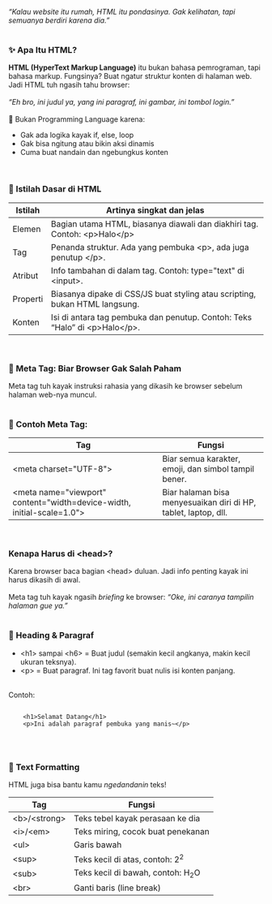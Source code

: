 <i>“Kalau website itu rumah, HTML itu pondasinya. Gak kelihatan, tapi semuanya berdiri karena dia.”</i> <br><br>
<h3>✨ Apa Itu HTML?</h3>
<b>HTML (HyperText Markup Language)</b> itu bukan bahasa pemrograman, tapi bahasa markup. Fungsinya? Buat ngatur struktur konten di halaman web. Jadi HTML tuh ngasih tahu browser: <br><br>
<i>“Eh bro, ini judul ya, yang ini paragraf, ini gambar, ini tombol login.”</i> <br><br>
📌 Bukan Programming Language karena: <br>
<ul>
  <li>Gak ada logika kayak <span>if</span>, <span>else</span>, <span>loop</span></li>
  <li>Gak bisa ngitung atau bikin aksi dinamis</li>
  <li>Cuma buat nandain dan ngebungkus konten</li>
</ul><br>
<h3>🧩 Istilah Dasar di HTML</h3>
<table class="tb-blog">
  <thead>
    <tr>
      <th>Istilah</th>
      <th>Artinya singkat dan jelas</th>
    </tr>
  </thead>
  <tbody>
    <tr>
      <td>Elemen</td>
      <td>Bagian utama HTML, biasanya diawali dan diakhiri tag. Contoh: <span>&lt;p&gt;Halo&lt;/p&gt;</span></td>
    </tr>
    <tr>
      <td>Tag</td>
      <td>Penanda struktur. Ada yang pembuka <span>&lt;p&gt;</span>, ada juga penutup <span>&lt;/p&gt;</span>.</td>
    </tr>
    <tr>
      <td>Atribut</td>
      <td>Info tambahan di dalam tag. Contoh: <span>type="text"</span> di <span>&lt;input&gt;</span>.</td>
    </tr>
    <tr>
      <td>Properti</td>
      <td>Biasanya dipake di CSS/JS buat styling atau scripting, bukan HTML langsung.</td>
    </tr>
    <tr>
      <td>Konten</td>
      <td>Isi di antara tag pembuka dan penutup. Contoh: Teks “Halo” di <span>&lt;p&gt;</span>Halo<span>&lt;/p&gt;</span>.</td>
    </tr>
  </tbody>
</table> <br>
<h3>🔖 Meta Tag: Biar Browser Gak Salah Paham</h3>
Meta tag tuh kayak instruksi rahasia yang dikasih ke browser sebelum halaman web-nya muncul. <br><br>
<h3>🧠 Contoh Meta Tag:</h3>
<table class="tb-blog">
  <thead>
    <tr>
      <th>Tag</th>
      <th>Fungsi</th>
    </tr>
  </thead>
  <tbody>
    <tr>
      <td><span>&lt;meta charset="UTF-8"&gt;</span></td>
      <td>Biar semua karakter, emoji, dan simbol tampil bener.</td>
    </tr>
    <tr>
      <td><span>&lt;meta name="viewport" content="width=device-width, initial-scale=1.0"&gt;</span></td>
      <td>Biar halaman bisa menyesuaikan diri di HP, tablet, laptop, dll.</td>
    </tr>
  </tbody>
</table> <br>
<h3>Kenapa Harus di <span>&lt;head&gt;</span>?</h3>
Karena browser baca bagian <span>&lt;head&gt;</span> duluan. Jadi info penting kayak ini harus dikasih di awal.<br><br>
Meta tag tuh kayak ngasih <i>briefing</i> ke browser: <i>“Oke, ini caranya tampilin halaman gue ya.”</i> <br><br>
<h3>🔡 Heading & Paragraf</h3>
<ul>
  <li><span>&lt;h1&gt;</span> sampai <span>&lt;h6&gt;</span> = Buat judul (semakin kecil angkanya, makin kecil ukuran teksnya).</li>
  <li><span>&lt;p&gt;</span> = Buat paragraf. Ini tag favorit buat nulis isi konten panjang.</li>
</ul> <br>
Contoh:
<div class="codean">
  <pre><code>
    &lt;h1&gt;Selamat Datang&lt;/h1&gt;
    &lt;p&gt;Ini adalah paragraf pembuka yang manis~&lt;/p&gt;
  </code></pre>
</div> <br>
<h3>🎨 Text Formatting</h3>
HTML juga bisa bantu kamu <i>ngedandanin</i> teks! <br>
<table class="tb-blog">
  <thead>
    <tr>
      <th>Tag</th>
      <th>Fungsi</th>
    </tr>
  </thead>
  <tbody>
    <tr>
      <td><span>&lt;b&gt;</span>/<span>&lt;strong&gt;</span></td>
      <td>Teks tebel kayak perasaan ke dia</td>
    </tr>
    <tr>
      <td><span>&lt;i&gt;</span>/<span>&lt;em&gt;</span></td>
      <td>Teks miring, cocok buat penekanan</td>
    </tr>
    <tr>
      <td><span>&lt;ul&gt;</span></td>
      <td>Garis bawah</td>
    </tr>
    <tr>
      <td><span>&lt;sup&gt;</span></td>
      <td>Teks kecil di atas, contoh: 2<sup>2</sup></td>
    </tr>
    <tr>
      <td><span>&lt;sub&gt;</span></td>
      <td>Teks kecil di bawah, contoh: H<sub>2</sub>O</td>
    </tr>
    <tr>
      <td><span>&lt;br&gt;</span></td>
      <td>Ganti baris (line break)</td>
    </tr>
  </tbody>
</table> <br>
